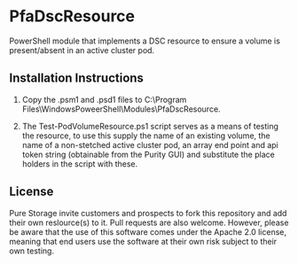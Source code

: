 # PfaDscResource
PowerShell module that implements a DSC resource to ensure a volume is present/absent in an active cluster pod.

## Installation Instructions

1. Copy the .psm1 and .psd1 files to C:\Program Files\WindowsPoweerShell\Modules\PfaDscResource.

2. The Test-PodVolumeResource.ps1 script serves as a means of testing the resource, to use this supply the
   name of an existing volume, the name of a non-stetched active cluster pod, an array end point and api token string
   (obtainable from the Purity GUI) and substitute the place holders in the script with these.

## License

Pure Storage invite customers and prospects to fork this repository and add their own reslource(s) to it. Pull requests are also welcome. However, please be aware that the use of this software comes under the Apache 2.0 license, meaning that end users use the software at their own risk subject to their own testing. 
